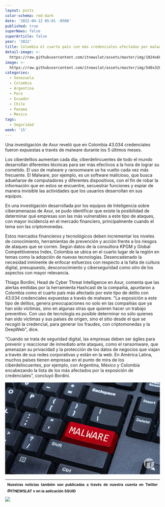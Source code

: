 ```yaml
---
layout: posts
color-schema: red-dark
date: '2022-04-12 05:01 -0500'
published: true
superNews: false
superArticle: false
year: '2022'
title: Colombia el cuarto país con más credenciales afectadas por malware
detail-image: >-
  https://raw.githubusercontent.com/itnewslat/assets/master/img/1024x680/Malware-g.jpg
image: >-
  https://raw.githubusercontent.com/itnewslat/assets/master/img/540x320/Malware-p.jpg
categories:
  - Venezuela
  - Colombia
  - Argentina
  - Perú
  - Ecuador
  - Chile
  - Panama
  - Mexico
tags:
  - Seguridad
week: '15'
---
```

Una investigación de Axur reveló que en Colombia 43.034 credenciales fueron expuestas a través de malware durante los 5 últimos meses.
 
Los ciberdelitos aumentan cada día; ciberdelincuentes de todo el mundo desarrollan diferentes técnicas para ser más efectivos a la hora de lograr su cometido. El uso de malware y ransomware se ha vuelto cada vez más frecuente. El Malware, por ejemplo, es un software malicioso, que busca adueñarse de computadores y diferentes dispositivos, con el fin de  robar la información que en estos se encuentre, secuestrar funciones y espiar de manera invisible las actividades que los usuarios desarrollan en sus equipos. 
 
En una investigación desarrollada por los equipos de Inteligencia sobre ciberamenazas de Axur, se pudo identificar que existe la posibilidad de determinar qué empresas son las más vulnerables a este tipo de ataques, con mayor incidencia en el mercado financiero, principalmente cuando el tema son las criptomonedas.
 
Estos mercados financieros y tecnológicos deben incrementar los niveles de conocimiento, herramientas de prevención y acción frente a los riesgos de ataques que se corren. Según datos de la consultora KPGM y Global Competitiveness Index, Colombia se ubica en el cuarto lugar de la región en temas como la adopción de nuevas tecnologías. Desencadenado la necesidad inminente de enfocar esfuerzos con respecto a la falta de cultura digital, presupuesto, desconocimiento y  ciberseguridad como otro de los aspectos con mayor relevancia. 
 
Thiago Bordini, Head de Cyber Threat Intelligence en Axur, comenta que las alertas emitidas por la herramienta Hashcast de la compañía, apuntaron a Colombia como el cuarto país más afectado por este tipo de delito con 43.034 credenciales expuestas a través de malware. "La exposición a este tipo de delitos, genera preocupaciones no solo en las compañías que ya han sido víctimas, sino en algunas otras que quieren hacer un trabajo preventivo. Con uso de tecnología es posible determinar no sólo quienes han sido víctimas y sus países de origen, sino el sitio desde el que se recogió la credencial, para generar los fraudes, con criptomonedas y la DeepWeb", dice.
 
“Cuando se trata de seguridad digital, las empresas deben ser ágiles para prevenir y reaccionar de inmediato ante ataques, como el ransomware, que amenazan su privacidad y la protección de los datos de negocios que viajan a través de sus redes corporativas y están en la web. En América Latina, muchos países tienen empresas en el punto de mira de los ciberdelincuentes, por ejemplo, con Argentina, México y Colombia encabezando la lista de los más afectados por la exposición de credenciales”, concluyó Bordini.

![](https://raw.githubusercontent.com/itnewslat/assets/master/img/540x320/Malware-p.jpg)

<table style="height: 42px;" width="569">
<tbody>
<tr>
<td style="text-align: justify;"><sub><strong>Nuestras noticias también son publicadas a través de nuestra cuenta en Twitter <a href="https://twitter.com/itnewslat?lang=es">@ITNEWSLAT</a> y en la aplicación <a href="https://squidapp.co/en/">SQUID</a></strong></sub></td>
</tr>
</tbody>
</table>

<img src="https://tracker.metricool.com/c3po.jpg?hash=56f88a41e39ab42c063cc51676587a04"/>